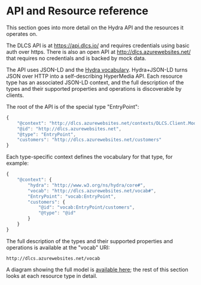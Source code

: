 # API and Resource reference

This section goes into more detail on the Hydra API and the resources it operates on.

The DLCS API is at https://api.dlcs.io/ and requires credentials using basic auth over https. There is also an open API at http://dlcs.azurewebsites.net/ that requires no credentials and is backed by mock data.

The API uses JSON-LD and the [Hydra vocabulary](http://www.hydra-cg.com/). Hydra+JSON-LD turns JSON over HTTP into a self-describing HyperMedia API. Each resource type has an associated JSON-LD context, and the full description of the types and their supported properties and operations is discoverable by clients.

The root of the API is of the special type "EntryPoint":

```javascript
{
    "@context": "http://dlcs.azurewebsites.net/contexts/DLCS.Client.Model.EntryPoint.jsonld",
    "@id": "http://dlcs.azurewebsites.net",
    "@type": "EntryPoint",
    "customers": "http://dlcs.azurewebsites.net/customers"
}
```

Each type-specific context defines the vocabulary for that type, for example:

```javascript
{
    "@context": {
        "hydra": "http://www.w3.org/ns/hydra/core#",
        "vocab": "http://dlcs.azurewebsites.net/vocab#",
        "EntryPoint": "vocab:EntryPoint",
        "customers": {
            "@id": "vocab:EntryPoint/customers",
            "@type": "@id"
        }
    }
}
```

The full description of the types and their supported properties and operations is available at the "vocab" URI:

```
http://dlcs.azurewebsites.net/vocab
```

A diagram showing the full model is [available here](resource_model.md); the rest of this section looks at each resource type in detail.



